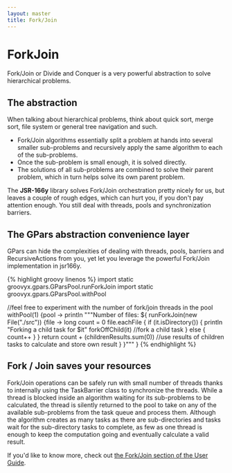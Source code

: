 ```yaml
---
layout: master
title: Fork/Join
---
```


# ForkJoin

Fork/Join or Divide and Conquer is a very powerful abstraction to solve
hierarchical problems.

## The abstraction

When talking about hierarchical problems, think about quick sort, merge sort,
file system or general tree navigation and such.

* Fork/Join algorithms essentially split a problem at hands into several smaller sub-problems and
  recursively apply the same algorithm to each of the sub-problems.
* Once the sub-problem is small enough, it is solved directly.
* The solutions of all sub-problems are combined to solve their parent problem, which in turn helps solve
  its own parent problem.

The **JSR-166y** library solves Fork/Join orchestration pretty nicely
for us, but leaves a couple of rough edges, which can hurt you, if you don't
pay attention enough. You still deal with threads, pools and synchronization
barriers.

## The GPars abstraction convenience layer

GPars can hide the complexities of dealing with threads, pools, barriers and
RecursiveActions from you, yet let you leverage the powerful Fork/Join
implementation in jsr166y.

{% highlight groovy linenos %}
import static groovyx.gpars.GParsPool.runForkJoin
import static groovyx.gpars.GParsPool.withPool

//feel free to experiment with the number of fork/join threads in the pool
withPool(1) {pool ->
    println """Number of files: ${
        runForkJoin(new File("./src")) {file ->
            long count = 0
            file.eachFile {
                if (it.isDirectory()) {
                    println "Forking a child task for $it"
                    forkOffChild(it)       //fork a child task
                } else {
                    count++
                }
            }
            return count + (childrenResults.sum(0))
            //use results of children tasks to calculate and store own result
        }
    }"""
}
{% endhighlight %}

## Fork / Join saves your resources

Fork/Join operations can be safely run with small number of threads thanks to
internally using the TaskBarrier class to synchronize the threads. While a
thread is blocked inside an algorithm waiting for its sub-problems to be
calculated, the thread is silently returned to the pool to take on any of the
available sub-problems from the task queue and process them. Although the
algorithm creates as many tasks as there are sub-directories and tasks wait
for the sub-directory tasks to complete, as few as one thread is enough to
keep the computation going and eventually calculate a valid result.

If you'd like to know more, check out [the Fork/Join section of the User
Guide](http://gpars.org/guide/guide/dataParallelism.html#dataParallelism_fork-join).
